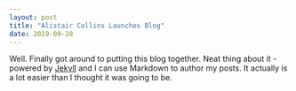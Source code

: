 ```yaml
---
layout: post
title: "Alistair Collins Launches Blog"
date: 2019-09-28
---
```


Well. Finally got around to putting this blog together. Neat thing about it - powered by [Jekyll](http://jekyllrb.com) and I can use Markdown to author my posts. It actually is a lot easier than I thought it was going to be.
